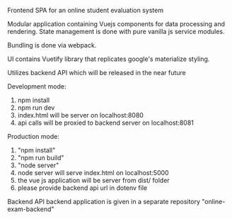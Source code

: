 Frontend SPA for an online student evaluation system

Modular application containing Vuejs components for data processing and rendering. State management is done with pure vanilla js service modules.

Bundling is done via webpack.

UI contains Vuetify library that replicates google's materialize styling.

Utilizes backend API which will be released in the near future

Development mode:

1) npm install
2) npm run dev
3) index.html will be server on localhost:8080
4) api calls will be proxied to backend server on localhost:8081

Production mode:
1) "npm install"
2) "npm run build"
3) "node server"
4) node server will serve index.html on localhost:5000
5) the vue js application will be server from dist/ folder 
6) please provide backend api url in dotenv file 

Backend API
backend application is given in a separate repository "online-exam-backend"
